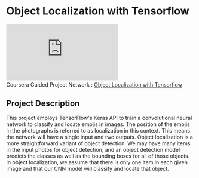 # Object Localization with Tensorflow
![](https://github.com/Lim-Calculus/Object-Localization-With-Tensorflow/blob/main/Certificate/Coursera%20WVZ9JF97XHED.pdf) </br>
Coursera Guided Project Network : [Object Localization with Tensorflow](https://www.coursera.org/projects/object-localization-tensorflow) </br> 
## Project Description </br>
This project employs TensorFlow's Keras API to train a convolutional neural network to classify and locate emojis in images. The position of the emojis in the photographs is referred to as localization in this context. This means the network will have a single input and two outputs. Object localization is a more straightforward variant of object detection. We may have many items in the input photos for object detection, and an object detection model predicts the classes as well as the bounding boxes for all of those objects. In object localization, we assume that there is only one item in each given image and that our CNN model will classify and locate that object.
